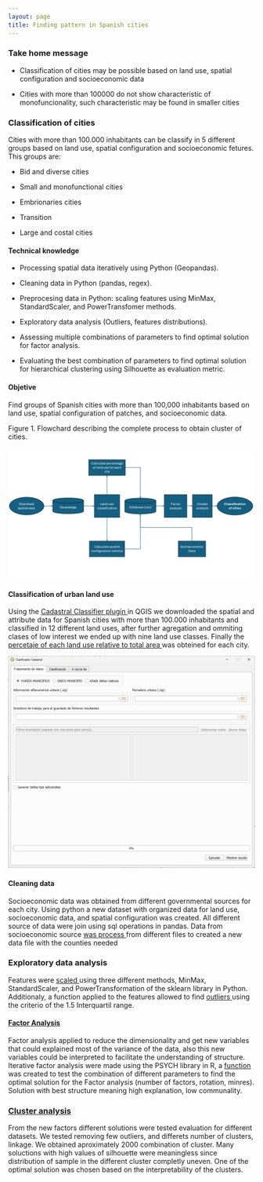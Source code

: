 ```yaml
---
layout: page
title: Finding pattern in Spanish cities
---
```


### Take home message 

* Classification of cities may be possible based on land use, spatial configuration and socioeconomic data

* Cities with more than 100000 do not show characteristic of monofuncionality, such characteristic may be found in smaller cities

### Classification of cities

Cities with more than 100.000 inhabitants can be classify in 5 different groups based on land use, spatial configuration and socioeconomic fetures. This groups are:

- Bid and diverse cities

- Small and monofunctional cities

- Embrionaries cities

- Transition

- Large and costal cities

#### Technical knowledge 

- Processing spatial data iteratively using Python (Geopandas).

- Cleaning data in Python (pandas, regex).

- Preprocesing data in Python: scaling features using MinMax, StandardScaler, and PowerTransfomer methods.

- Exploratory data analysis (Outliers, features distributions).

- Assessing multiple combinations of parameters to find optimal solution for  factor analysis.

- Evaluating the best combination of parameters to find optimal solution for hierarchical clustering using Silhouette as evaluation metric.

#### Objetive

Find groups of Spanish cities with more than 100,000 inhabitants based on land use, spatial configuration of patches, and socioeconomic data. 


Figure 1. Flowchard describing the complete process to obtain cluster of cities.

![Figure 1](./figure1.png)

#### Classification of urban land use

Using the <a href ='https://transurban-uah.github.io/Cadastral_Classifier/en/'>Cadastral Classifier  plugin </a> in QGIS we downloaded the spatial and attribute data for Spanish cities with more than 100.000 inhabitants  and classified in 12 different land uses, after further agregation and ommiting clases of low interest we ended up with nine land use classes. Finally the  <a href = 'https://github.com/cristianvergaraf/clustering-cities-spain/blob/main/calculo_porcentaje_uso_ciudades.ipynb'>
percetaje of each land use relative to total area </a> was obteined for each city. 

![Figure 2](./clasificador_datos.png)

#### Cleaning data

Socioeconomic data was obtained from different governmental sources for each city. Using python a new dataset with organized data for land use, socioeconomic data, and spatial configuration was created. All different source of data were join using sql operations in pandas. Data from socioeconomic source <a href = 'https://github.com/cristianvergaraf/clustering-cities-spain/blob/main/reading_sociodata.ipynb'>
was process </a> from different files to created a new data file with the counties needed 
<h3>Exploratory data analysis</h3>

Features were <a href = 'https://github.com/cristianvergaraf/clustering-cities-spain/blob/main/escalar_variables.ipynb'>scaled </a> using three different methods, MinMax, StandardScaler, and PowerTransformation of the sklearn library in Python. Additionaly, a function applied to the features allowed to find <a href = "https://github.com/cristianvergaraf/clustering-cities-spain/blob/main/outliers_funcion_nb.ipynb"> outliers </a> using the criterio of the 1.5 Interquartil range. 

<h4><a href = "https://github.com/cristianvergaraf/clustering-cities-spain/blob/main/function_search_FA_parameters.R"> Factor Analysis</a></h4>

Factor analysis applied to reduce the dimensionality and get new variables that could explained most of the variance of the data, also this new variables could be interpreted to
facilitate the understanding of structure. Iterative factor analysis were made using the PSYCH library in R, a <a href = 'https://github.com/cristianvergaraf/clustering-cities-spain/blob/main/function_search_FA_parameters.R'> function </a> was created to test the combination of different parameters to find the optimal solution for the Factor analysis (number of factors, rotation, minres). Solution with best structure meaning high explanation, low communality.

<h3> <a href = 'https://github.com/cristianvergaraf/clustering-cities-spain/blob/main/agrupamiento_ciudades.ipynb'> Cluster analysis </a> </h3>

From the new factors different solutions were tested evaluation for different datasets. We tested removing few outliers, and differets number of clusters, linkage. We obtained aproximately 2000 combination of cluster. Many soluctions with high values of silhouette were meaningless since distribution of sample in the different cluster completly uneven. One of the optimal solution was chosen based on the interpretability of the clusters. 


